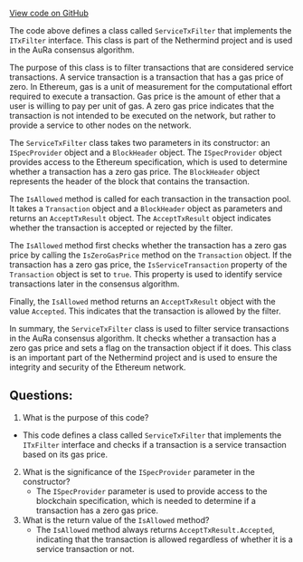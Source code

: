[View code on GitHub](https://github.com/NethermindEth/nethermind/src/Nethermind/Nethermind.Consensus.AuRa/Transactions/ServiceTxFilter.cs)

The code above defines a class called `ServiceTxFilter` that implements the `ITxFilter` interface. This class is part of the Nethermind project and is used in the AuRa consensus algorithm. 

The purpose of this class is to filter transactions that are considered service transactions. A service transaction is a transaction that has a gas price of zero. In Ethereum, gas is a unit of measurement for the computational effort required to execute a transaction. Gas price is the amount of ether that a user is willing to pay per unit of gas. A zero gas price indicates that the transaction is not intended to be executed on the network, but rather to provide a service to other nodes on the network. 

The `ServiceTxFilter` class takes two parameters in its constructor: an `ISpecProvider` object and a `BlockHeader` object. The `ISpecProvider` object provides access to the Ethereum specification, which is used to determine whether a transaction has a zero gas price. The `BlockHeader` object represents the header of the block that contains the transaction. 

The `IsAllowed` method is called for each transaction in the transaction pool. It takes a `Transaction` object and a `BlockHeader` object as parameters and returns an `AcceptTxResult` object. The `AcceptTxResult` object indicates whether the transaction is accepted or rejected by the filter. 

The `IsAllowed` method first checks whether the transaction has a zero gas price by calling the `IsZeroGasPrice` method on the `Transaction` object. If the transaction has a zero gas price, the `IsServiceTransaction` property of the `Transaction` object is set to `true`. This property is used to identify service transactions later in the consensus algorithm. 

Finally, the `IsAllowed` method returns an `AcceptTxResult` object with the value `Accepted`. This indicates that the transaction is allowed by the filter. 

In summary, the `ServiceTxFilter` class is used to filter service transactions in the AuRa consensus algorithm. It checks whether a transaction has a zero gas price and sets a flag on the transaction object if it does. This class is an important part of the Nethermind project and is used to ensure the integrity and security of the Ethereum network.
## Questions: 
 1. What is the purpose of this code?
   - This code defines a class called `ServiceTxFilter` that implements the `ITxFilter` interface and checks if a transaction is a service transaction based on its gas price.
2. What is the significance of the `ISpecProvider` parameter in the constructor?
   - The `ISpecProvider` parameter is used to provide access to the blockchain specification, which is needed to determine if a transaction has a zero gas price.
3. What is the return value of the `IsAllowed` method?
   - The `IsAllowed` method always returns `AcceptTxResult.Accepted`, indicating that the transaction is allowed regardless of whether it is a service transaction or not.